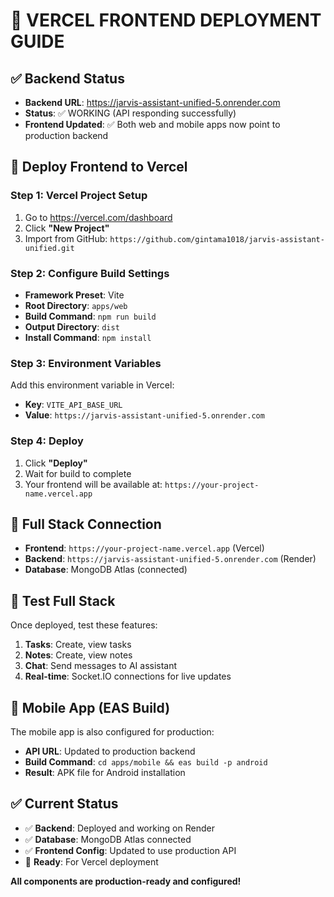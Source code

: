 # 🚀 VERCEL FRONTEND DEPLOYMENT GUIDE

## ✅ **Backend Status**
- **Backend URL**: https://jarvis-assistant-unified-5.onrender.com
- **Status**: ✅ WORKING (API responding successfully)
- **Frontend Updated**: ✅ Both web and mobile apps now point to production backend

## 🎯 **Deploy Frontend to Vercel**

### Step 1: Vercel Project Setup
1. Go to https://vercel.com/dashboard
2. Click **"New Project"**
3. Import from GitHub: `https://github.com/gintama1018/jarvis-assistant-unified.git`

### Step 2: Configure Build Settings
- **Framework Preset**: Vite
- **Root Directory**: `apps/web`
- **Build Command**: `npm run build`
- **Output Directory**: `dist`
- **Install Command**: `npm install`

### Step 3: Environment Variables
Add this environment variable in Vercel:
- **Key**: `VITE_API_BASE_URL`
- **Value**: `https://jarvis-assistant-unified-5.onrender.com`

### Step 4: Deploy
1. Click **"Deploy"**
2. Wait for build to complete
3. Your frontend will be available at: `https://your-project-name.vercel.app`

## 🔗 **Full Stack Connection**
- **Frontend**: `https://your-project-name.vercel.app` (Vercel)
- **Backend**: `https://jarvis-assistant-unified-5.onrender.com` (Render)
- **Database**: MongoDB Atlas (connected)

## 🧪 **Test Full Stack**
Once deployed, test these features:
1. **Tasks**: Create, view tasks
2. **Notes**: Create, view notes  
3. **Chat**: Send messages to AI assistant
4. **Real-time**: Socket.IO connections for live updates

## 📱 **Mobile App (EAS Build)**
The mobile app is also configured for production:
- **API URL**: Updated to production backend
- **Build Command**: `cd apps/mobile && eas build -p android`
- **Result**: APK file for Android installation

## ✅ **Current Status**
- ✅ **Backend**: Deployed and working on Render
- ✅ **Database**: MongoDB Atlas connected
- ✅ **Frontend Config**: Updated to use production API
- 🚀 **Ready**: For Vercel deployment

**All components are production-ready and configured!**